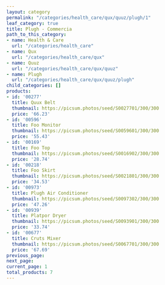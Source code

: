 ```yaml
---
layout: category
permalink: "/categories/health_care/qux/quuz/plugh/1"
leaf_category: true
title: Plugh - Commercia
path_to_this_category:
- name: Health & Care
  url: "/categories/health_care"
- name: Qux
  url: "/categories/health_care/qux"
- name: Quuz
  url: "/categories/health_care/qux/quuz"
- name: Plugh
  url: "/categories/health_care/qux/quuz/plugh"
child_categories: []
products:
- id: '00277'
  title: Quux Belt
  thumbnail: https://picsum.photos/seed/S0027701/300/300
  price: '66.23'
- id: '00596'
  title: Foo Monitor
  thumbnail: https://picsum.photos/seed/S0059601/300/300
  price: '55.43'
- id: '00169'
  title: Foo Top
  thumbnail: https://picsum.photos/seed/S0016902/300/300
  price: '28.74'
- id: '00218'
  title: Foo Skirt
  thumbnail: https://picsum.photos/seed/S0021801/300/300
  price: '34.53'
- id: '00973'
  title: Plugh Air Conditioner
  thumbnail: https://picsum.photos/seed/S0097302/300/300
  price: '47.26'
- id: '00939'
  title: Platpor Dryer
  thumbnail: https://picsum.photos/seed/S0093901/300/300
  price: '33.74'
- id: '00677'
  title: Cruts Mixer
  thumbnail: https://picsum.photos/seed/S0067701/300/300
  price: '67.69'
previous_page: 
next_page: 
current_page: 1
total_products: 7
---
```

